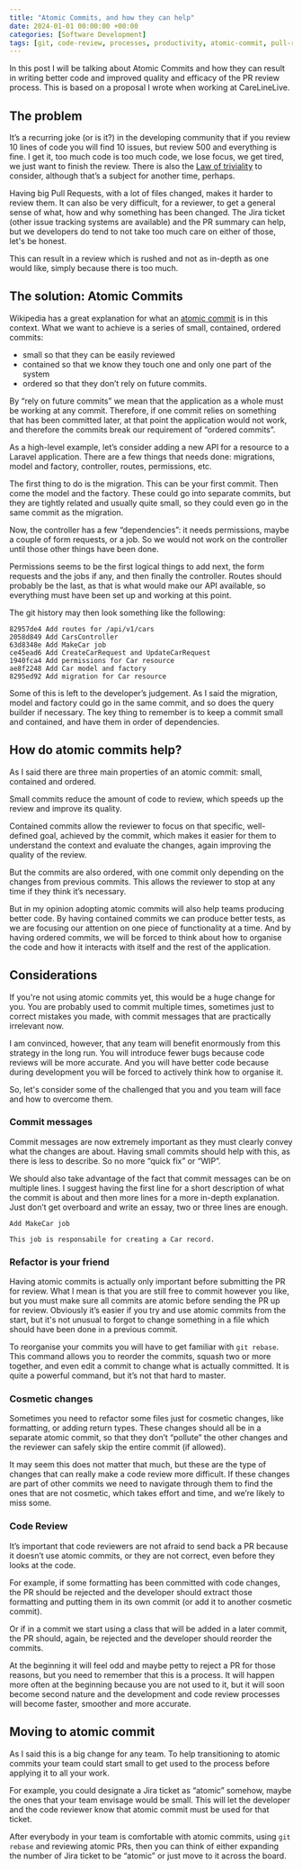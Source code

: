 ```yaml
---
title: "Atomic Commits, and how they can help"
date: 2024-01-01 00:00:00 +00:00
categories: [Software Development]
tags: [git, code-review, processes, productivity, atomic-commit, pull-request, merge-reguest]
---
```


In this post I will be talking about Atomic Commits and how they can result in writing better code and
improved quality and efficacy of the PR review process.
This is based on a proposal I wrote when working at CareLineLive.

## The problem
It’s a recurring joke (or is it?) in the developing community that if you review 10 lines of code you will find 10 issues,
but review 500 and everything is fine. I get it, too much code is too much code, we lose focus, we get tired, we just want
to finish the review. There is also the [Law of triviality](https://en.wikipedia.org/wiki/Law_of_triviality) to consider,
although that’s a subject for another time, perhaps.

Having big Pull Requests, with a lot of files changed, makes it harder to review them.
It can also be very difficult, for a reviewer, to get a general sense of what, how and why something has been changed.
The Jira ticket (other issue tracking systems are available) and the PR summary can help, but we developers do tend to
not take too much care on either of those, let's be honest.

This can result in a review which is rushed and not as in-depth as one would like, simply because there is too much.

##  The solution: Atomic Commits
Wikipedia has a great explanation for what an [atomic commit](https://en.wikipedia.org/wiki/Atomic_commit%23Atomic_commit_convention)
is in this context. What we want to achieve is a series of small, contained, ordered commits:
- small so that they can be easily reviewed
- contained so that we know they touch one and only one part of the system
- ordered so that they don’t rely on future commits.

By “rely on future commits” we mean that the application as a whole must be working at any commit.
Therefore, if one commit relies on something that has been committed later, at that point the application would
not work, and therefore the commits break our requirement of “ordered commits”.

As a high-level example, let’s consider adding a new API for a resource to a Laravel application.
There are a few things that needs done: migrations, model and factory, controller, routes, permissions, etc.

The first thing to do is the migration. This can be your first commit. Then come the model and the factory.
These could go into separate commits, but they are tightly related and usually quite small, so they could even
go in the same commit as the migration.

Now, the controller has a few “dependencies”: it needs permissions, maybe a couple of form requests, or a job.
So we would not work on the controller until those other things have been done.

Permissions seems to be the first logical things to add next, the form requests and the jobs
if any, and then finally the controller.
Routes should probably be the last, as that is what would make our API available, so everything must have been set
up and working at this point.

The git history may then look something like the following:

```
82957de4 Add routes for /api/v1/cars
2058d849 Add CarsController
63d8348e Add MakeCar job
ce45ead6 Add CreateCarRequest and UpdateCarRequest
1940fca4 Add permissions for Car resource
ae8f2248 Add Car model and factory
8295ed92 Add migration for Car resource
```

Some of this is left to the developer’s judgement. As I said the migration, model and factory could go in the same
commit, and so does the query builder if necessary. The key thing to remember is to keep a commit small and contained, 
and have them in order of dependencies.

## How do atomic commits help?
As I said there are three main properties of an atomic commit: small, contained and ordered.

Small commits reduce the amount of code to review, which speeds up the review and improve its quality.

Contained commits allow the reviewer to focus on that specific, well-defined goal, achieved by the commit, 
which makes it easier for them to understand the context and evaluate the changes, again improving 
the quality of the review.

But the commits are also ordered, with one commit only depending on the changes from previous commits. 
This allows the reviewer to stop at any time if they think it’s necessary.

But in my opinion adopting atomic commits will also help teams producing better code. By having contained 
commits we can produce better tests, as we are focusing our attention on one piece of functionality at a time. 
And by having ordered commits, we will be forced to think about how to organise the code and how it interacts 
with itself and the rest of the application.

## Considerations
If you're not using atomic commits yet, this would be a huge change for you. You are probably used to commit multiple
times, sometimes just to correct mistakes you made, with commit messages that are practically irrelevant now.

I am convinced, however, that any team will benefit enormously from this strategy in the long run. 
You will introduce fewer bugs because code reviews will be more accurate. 
And you will have better code because during development you will be forced to actively think how to organise it.

So, let's consider some of the challenged that you and you team will face and how to overcome them.

### Commit messages
Commit messages are now extremely important as they must clearly convey what the changes are about. 
Having small commits should help with this, as there is less to describe. So no more “quick fix” or “WIP”.

We should also take advantage of the fact that commit messages can be on multiple lines. 
I suggest having the first line for a short description of what the commit is about and then more lines for a 
more in-depth explanation. Just don’t get overboard and write an essay, two or three lines are enough.

```
Add MakeCar job

This job is responsabile for creating a Car record.
```

### Refactor is your friend
Having atomic commits is actually only important before submitting the PR for review. 
What I mean is that you are still free to commit however you like, but you must make sure all commits are atomic 
before sending the PR up for review. Obviously it’s easier if you try and use atomic commits from the start, but
it's not unusual to forgot to change something in a file which should have been done in a previous commit.

To reorganise your commits you will have to get familiar with `git rebase`. 
This command allows you to reorder the commits, squash two or more together, and even edit a commit to change
what is actually committed. It is quite a powerful command, but it’s not that hard to master.

### Cosmetic changes
Sometimes you need to refactor some files just for cosmetic changes, like formatting, 
or adding return types. These changes should all be in a separate atomic commit, so that they don’t “pollute” 
the other changes and the reviewer can safely skip the entire commit (if allowed).

It may seem this does not matter that much, but these are the type of changes that can really make a code 
review more difficult. If these changes are part of other commits we need to navigate through them to find 
the ones that are not cosmetic, which takes effort and time, and we’re likely to miss some.

### Code Review
It’s important that code reviewers are not afraid to send back a PR because it doesn’t use atomic commits,
or they are not correct, even before they looks at the code.

For example, if some formatting has been committed with code changes, the PR should be rejected and the developer 
should extract those formatting and putting them in its own commit (or add it to another cosmetic commit).

Or if in a commit we start using a class that will be added in a later commit, the PR should, again, be rejected 
and the developer should reorder the commits.

At the beginning it will feel odd and maybe petty to reject a PR for those reasons, but you need to remember that 
this is a process. It will happen more often at the beginning because you are not used to it, but it will soon become 
second nature and the development and code review processes will become faster, smoother and more accurate.

## Moving to atomic commit
As I said this is a big change for any team. To help transitioning to atomic commits your team could start small
to get used to the process before applying it to all your work.

For example, you could designate a Jira ticket as “atomic” somehow, maybe the ones that your team envisage would be small. 
This will let the developer and the code reviewer know that atomic commit must be used for that ticket.

After everybody in your team is comfortable with atomic commits, using `git rebase` and reviewing atomic PRs,
then you can think of either expanding the number of Jira ticket to be “atomic” or just move to it across the board.
